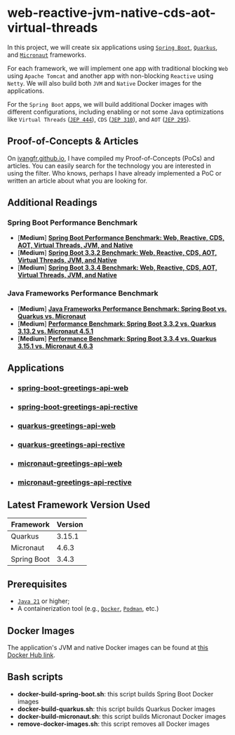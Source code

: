 # web-reactive-jvm-native-cds-aot-virtual-threads

In this project, we will create six applications using [`Spring Boot`](https://docs.spring.io/spring-boot/index.html), [`Quarkus`](https://quarkus.io/), and [`Micronaut`](https://micronaut.io/) frameworks.

For each framework, we will implement one app with traditional blocking `Web` using `Apache Tomcat` and another app with non-blocking `Reactive` using `Netty`. We will also build both `JVM` and `Native` Docker images for the applications.

For the `Spring Boot` apps, we will build additional Docker images with different configurations, including enabling or not some Java optimizations like `Virtual Threads` ([`JEP 444`](https://openjdk.org/jeps/444)), `CDS` ([`JEP 310`](https://openjdk.org/jeps/310)), and `AOT` ([`JEP 295`](https://openjdk.org/jeps/295)).

## Proof-of-Concepts & Articles

On [ivangfr.github.io](https://ivangfr.github.io), I have compiled my Proof-of-Concepts (PoCs) and articles. You can easily search for the technology you are interested in using the filter. Who knows, perhaps I have already implemented a PoC or written an article about what you are looking for.

## Additional Readings

### Spring Boot Performance Benchmark

- \[**Medium**\] [**Spring Boot Performance Benchmark: Web, Reactive, CDS, AOT, Virtual Threads, JVM, and Native**](https://medium.com/@ivangfr/spring-boot-performance-benchmark-web-reactive-cds-aot-virtual-threads-jvm-and-native-29295c8099b0)
- \[**Medium**\] [**Spring Boot 3.3.2 Benchmark: Web, Reactive, CDS, AOT, Virtual Threads, JVM, and Native**](https://medium.com/@ivangfr/spring-boot-3-3-2-benchmark-web-reactive-cds-aot-virtual-threads-jvm-and-native-42d3b704e88e)
- \[**Medium**\] [**Spring Boot 3.3.4 Benchmark: Web, Reactive, CDS, AOT, Virtual Threads, JVM, and Native**](https://medium.com/@ivangfr/spring-boot-3-3-4-benchmark-web-reactive-cds-aot-virtual-threads-jvm-and-native-5a3ab117054c)

### Java Frameworks Performance Benchmark

- \[**Medium**\] [**Java Frameworks Performance Benchmark: Spring Boot vs. Quarkus vs. Micronaut**](https://medium.com/@ivangfr/java-frameworks-performance-benchmark-spring-boot-vs-quarkus-vs-micronaut-028b6dbfef2e)
- \[**Medium**\] [**Performance Benchmark: Spring Boot 3.3.2 vs. Quarkus 3.13.2 vs. Micronaut 4.5.1**](https://medium.com/@ivangfr/performance-benchmark-spring-boot-3-3-2-vs-quarkus-3-13-2-vs-micronaut-4-5-1-515bae82d04f)
- \[**Medium**\] [**Performance Benchmark: Spring Boot 3.3.4 vs. Quarkus 3.15.1 vs. Micronaut 4.6.3**](https://medium.com/@ivangfr/performance-benchmark-spring-boot-3-3-4-vs-quarkus-3-15-1-vs-micronaut-4-6-3-9691c4cfcb2a)

## Applications

- ### [spring-boot-greetings-api-web](https://github.com/ivangfr/web-reactive-jvm-native-cds-aot-virtual-threads/tree/main/spring-boot-greetings-api-web)
- ### [spring-boot-greetings-api-rective](https://github.com/ivangfr/web-reactive-jvm-native-cds-aot-virtual-threads/tree/main/spring-boot-greetings-api-reactive)
- ### [quarkus-greetings-api-web](https://github.com/ivangfr/web-reactive-jvm-native-cds-aot-virtual-threads/tree/main/quarkus-greetings-api-web)
- ### [quarkus-greetings-api-rective](https://github.com/ivangfr/web-reactive-jvm-native-cds-aot-virtual-threads/tree/main/quarkus-greetings-api-reactive)
- ### [micronaut-greetings-api-web](https://github.com/ivangfr/web-reactive-jvm-native-cds-aot-virtual-threads/tree/main/micronaut-greetings-api-web)
- ### [micronaut-greetings-api-rective](https://github.com/ivangfr/web-reactive-jvm-native-cds-aot-virtual-threads/tree/main/micronaut-greetings-api-reactive)

## Latest Framework Version Used

| Framework   | Version |
|-------------|---------|
| Quarkus     | 3.15.1  |
| Micronaut   | 4.6.3   |
| Spring Boot | 3.4.3   |

## Prerequisites

- [`Java 21`](https://www.oracle.com/java/technologies/downloads/#java21) or higher;
- A containerization tool (e.g., [`Docker`](https://www.docker.com), [`Podman`](https://podman.io), etc.)

## Docker Images

The application's JVM and native Docker images can be found at [this Docker Hub link](https://hub.docker.com/u/ivanfranchin).

## Bash scripts

- **docker-build-spring-boot.sh**: this script builds Spring Boot Docker images
- **docker-build-quarkus.sh**: this script builds Quarkus Docker images
- **docker-build-micronaut.sh**: this script builds Micronaut Docker images
- **remove-docker-images.sh**: this script removes all Docker images
